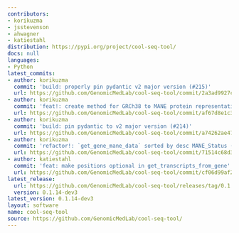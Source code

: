 ```yaml
---
contributors:
- korikuzma
- jsstevenson
- ahwagner
- katiestahl
distribution: https://pypi.org/project/cool-seq-tool/
docs: null
languages:
- Python
latest_commits:
- author: korikuzma
  commit: 'build: properly pin pydantic v2 major version (#215)'
  url: https://github.com/GenomicMedLab/cool-seq-tool/commit/2a3ad9927cba62791cd9e485b42cd2966626ddc7
- author: korikuzma
  commit: 'feat!: create method for GRCh38 to MANE protein representation (#211)'
  url: https://github.com/GenomicMedLab/cool-seq-tool/commit/af67d8e1c3a57bbf86522f5ddfe89a6ef861d449
- author: korikuzma
  commit: 'build: pin pydantic to v2 major version (#214)'
  url: https://github.com/GenomicMedLab/cool-seq-tool/commit/a74262ae4722a5251d986ce684a3a7bbaf6b96c1
- author: korikuzma
  commit: 'refactor!: `get_gene_mane_data` sorted by desc MANE_Status (#213)'
  url: https://github.com/GenomicMedLab/cool-seq-tool/commit/71514c68d32a286e4475d1f382c91fcbac160adf
- author: katiestahl
  commit: 'feat: make positions optional in get_transcripts_from_gene'
  url: https://github.com/GenomicMedLab/cool-seq-tool/commit/cf06d99af2a60b1faf1eed35ae2aee3e55c7f93d
latest_release:
  url: https://github.com/GenomicMedLab/cool-seq-tool/releases/tag/0.1.14-dev3
  version: 0.1.14-dev3
latest_version: 0.1.14-dev3
layout: software
name: cool-seq-tool
source: https://github.com/GenomicMedLab/cool-seq-tool/
---
```


